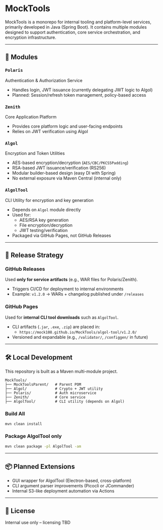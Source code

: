 # MockTools

MockTools is a monorepo for internal tooling and platform-level services, primarily developed in Java (Spring Boot). It contains multiple modules designed to support authentication, core service orchestration, and encryption infrastructure.

---

## 🧩 Modules

### `Polaris`

Authentication & Authorization Service

- Handles login, JWT issuance (currently delegating JWT logic to Algol)
- Planned: Session/refresh token management, policy-based access

### `Zenith`

Core Application Platform

- Provides core platform logic and user-facing endpoints
- Relies on JWT verification using Algol

### `Algol`

Encryption and Token Utilities

- AES-based encryption/decryption (`AES/CBC/PKCS5Padding`)
- RSA-based JWT issuance/verification (RS256)
- Modular builder-based design (easy DI with Spring)
- No external exposure via Maven Central (internal only)

### `AlgolTool`

CLI Utility for encryption and key generation

- Depends on `Algol` module directly
- Used for:
  - AES/RSA key generation
  - File encryption/decryption
  - JWT testing/verification
- Packaged via GitHub Pages, not GitHub Releases

---

## 🚀 Release Strategy

### GitHub Releases

Used **only for service artifacts** (e.g., WAR files for Polaris/Zenith).

- Triggers CI/CD for deployment to internal environments
- Example: `v1.2.0` → WARs + changelog published under `/releases`

### GitHub Pages

Used for **internal CLI tool downloads** such as `AlgolTool`.

- CLI artifacts (`.jar`, `.exe`, `.zip`) are placed in:
  - `https://mock108.github.io/MockTools/algol-tool/v1.2.0/`
- Versioned and expandable (e.g., `/validator/`, `/configgen/` in future)

---

## 🛠 Local Development

This repository is built as a Maven multi-module project.

```
MockTools/
├── MockToolsParent/   # Parent POM
├── Algol/             # Crypto + JWT utility
├── Polaris/           # Auth microservice
├── Zenith/            # Core service
├── AlgolTool/         # CLI utility (depends on Algol)
```

### Build All

```bash
mvn clean install
```

### Package AlgolTool only

```bash
mvn clean package -pl AlgolTool -am
```

---

## 📦 Planned Extensions

- GUI wrapper for AlgolTool (Electron-based, cross-platform)
- CLI argument parser improvements (Picocli or JCommander)
- Internal S3-like deployment automation via Actions

---

## 📘 License

Internal use only – licensing TBD


